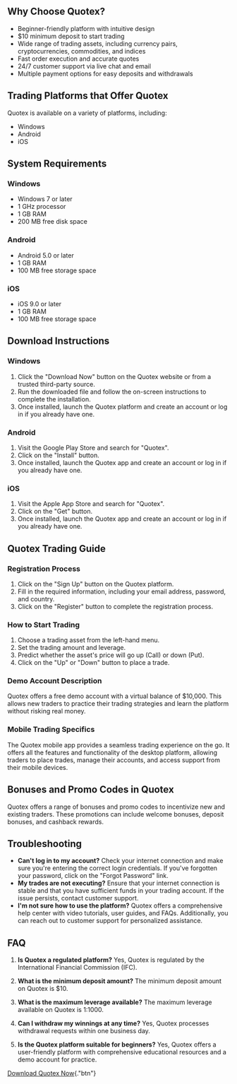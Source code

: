 ## Why Choose Quotex?

-   Beginner-friendly platform with intuitive design
-   \$10 minimum deposit to start trading
-   Wide range of trading assets, including currency pairs,
    cryptocurrencies, commodities, and indices
-   Fast order execution and accurate quotes
-   24/7 customer support via live chat and email
-   Multiple payment options for easy deposits and withdrawals

## Trading Platforms that Offer Quotex

Quotex is available on a variety of platforms, including:

-   Windows
-   Android
-   iOS

## System Requirements

### Windows

-   Windows 7 or later
-   1 GHz processor
-   1 GB RAM
-   200 MB free disk space

### Android

-   Android 5.0 or later
-   1 GB RAM
-   100 MB free storage space

### iOS

-   iOS 9.0 or later
-   1 GB RAM
-   100 MB free storage space

## Download Instructions

### Windows

1.  Click the "Download Now" button on the Quotex website or from
    a trusted third-party source.
2.  Run the downloaded file and follow the on-screen instructions to
    complete the installation.
3.  Once installed, launch the Quotex platform and create an account or
    log in if you already have one.

### Android

1.  Visit the Google Play Store and search for "Quotex".
2.  Click on the "Install" button.
3.  Once installed, launch the Quotex app and create an account or log
    in if you already have one.

### iOS

1.  Visit the Apple App Store and search for "Quotex".
2.  Click on the "Get" button.
3.  Once installed, launch the Quotex app and create an account or log
    in if you already have one.

## Quotex Trading Guide

### Registration Process

1.  Click on the "Sign Up" button on the Quotex platform.
2.  Fill in the required information, including your email address,
    password, and country.
3.  Click on the "Register" button to complete the registration
    process.

### How to Start Trading

1.  Choose a trading asset from the left-hand menu.
2.  Set the trading amount and leverage.
3.  Predict whether the asset\'s price will go up (Call) or down (Put).
4.  Click on the "Up" or "Down" button to place a trade.

### Demo Account Description

Quotex offers a free demo account with a virtual balance of \$10,000.
This allows new traders to practice their trading strategies and learn
the platform without risking real money.

### Mobile Trading Specifics

The Quotex mobile app provides a seamless trading experience on the go.
It offers all the features and functionality of the desktop platform,
allowing traders to place trades, manage their accounts, and access
support from their mobile devices.

## Bonuses and Promo Codes in Quotex

Quotex offers a range of bonuses and promo codes to incentivize new and
existing traders. These promotions can include welcome bonuses, deposit
bonuses, and cashback rewards.

## Troubleshooting

-   **Can\'t log in to my account?** Check your internet connection and
    make sure you\'re entering the correct login credentials. If you\'ve
    forgotten your password, click on the "Forgot Password" link.
-   **My trades are not executing?** Ensure that your internet
    connection is stable and that you have sufficient funds in your
    trading account. If the issue persists, contact customer support.
-   **I\'m not sure how to use the platform?** Quotex offers a
    comprehensive help center with video tutorials, user guides, and
    FAQs. Additionally, you can reach out to customer support for
    personalized assistance.

## FAQ

1.  **Is Quotex a regulated platform?** Yes, Quotex is regulated by the
    International Financial Commission (IFC).

2.  **What is the minimum deposit amount?** The minimum deposit amount
    on Quotex is \$10.

3.  **What is the maximum leverage available?** The maximum leverage
    available on Quotex is 1:1000.

4.  **Can I withdraw my winnings at any time?** Yes, Quotex processes
    withdrawal requests within one business day.

5.  **Is the Quotex platform suitable for beginners?** Yes, Quotex
    offers a user-friendly platform with comprehensive educational
    resources and a demo account for practice.

[Download Quotex
Now](\%22https://traff.sbs/quotexonelink\%22){."btn"}

